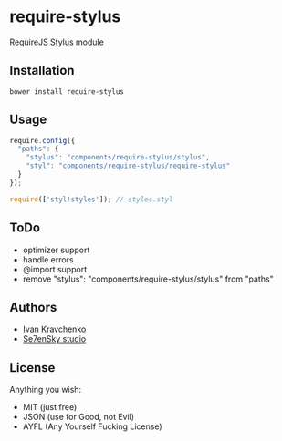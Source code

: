require-stylus
==============

RequireJS Stylus module

Installation
------------
```bower install require-stylus```

Usage
-----
```javascript
require.config({
  "paths": {
    "stylus": "components/require-stylus/stylus",
    "styl": "components/require-stylus/require-stylus"
  }
});

require(['styl!styles']); // styles.styl
```

ToDo
----
* optimizer support
* handle errors
* @import support
* remove "stylus": "components/require-stylus/stylus" from "paths"

Authors
-------
* [Ivan Kravchenko](http://github.com/krava)
* [Se7enSky studio](http://www.se7ensky.com/)

License
-------
Anything you wish:
* MIT (just free)
* JSON (use for Good, not Evil)
* AYFL (Any Yourself Fucking License)
